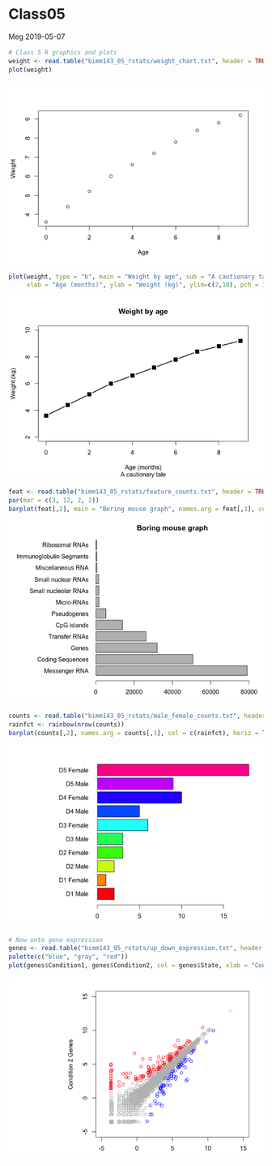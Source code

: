 Class05
================
Meg
2019-05-07

``` r
# Class 5 R graphics and plots
weight <- read.table("bimm143_05_rstats/weight_chart.txt", header = TRUE)
plot(weight)
```

![](Class05_files/figure-markdown_github/unnamed-chunk-1-1.png)

``` r
plot(weight, type = "b", main = "Weight by age", sub = "A cautionary tale", 
     xlab = "Age (months)", ylab = "Weight (kg)", ylim=c(2,10), pch = 15, cex = 1.5, lwd = 2)
```

![](Class05_files/figure-markdown_github/unnamed-chunk-1-2.png)

``` r
feat <- read.table("bimm143_05_rstats/feature_counts.txt", header = TRUE, sep = "\t")
par(mar = c(3, 12, 2, 2))
barplot(feat[,2], main = "Boring mouse graph", names.arg = feat[,1], cex.names = 1, horiz = TRUE, las = 1, xlim = c(0, 80000))
```

![](Class05_files/figure-markdown_github/unnamed-chunk-1-3.png)

``` r
counts <- read.table("bimm143_05_rstats/male_female_counts.txt", header = TRUE, sep = "\t")
rainfct <- rainbow(nrow(counts))
barplot(counts[,2], names.arg = counts[,1], col = c(rainfct), horiz = TRUE, las = 1)
```

![](Class05_files/figure-markdown_github/unnamed-chunk-1-4.png)

``` r
# Now onto gene expression
genes <- read.table("bimm143_05_rstats/up_down_expression.txt", header = TRUE, sep = "\t")
palette(c("blue", "gray", "red"))
plot(genes$Condition1, genes$Condition2, col = genes$State, xlab = "Condition 1 Genes", xlim = c(-5, 15), ylim = c(-5, 15), ylab = "Condition 2 Genes")
```

![](Class05_files/figure-markdown_github/unnamed-chunk-1-5.png)
